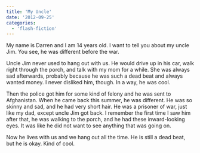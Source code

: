```yaml
---
title: 'My Uncle'
date: '2012-09-25'
categories:
  - 'flash-fiction'
---
```


My name is Darren and I am 14 years old. I want to tell you about my uncle Jim.
You see, he was different before the war.

<!-- truncate -->

Uncle Jim never used to hang out with us. He would drive up in his car, walk
right through the porch, and talk with my mom for a while. She was always sad
afterwards, probably because he was such a dead beat and always wanted money. I
never disliked him, though. In a way, he was cool.

Then the police got him for some kind of felony and he was sent to Afghanistan.
When he came back this summer, he was different. He was so skinny and sad, and
he had very short hair. He was a prisoner of war, just like my dad, except uncle
Jim got back. I remember the first time I saw him after that, he was walking to
the porch, and he had these inward-looking eyes. It was like he did not want to
see anything that was going on.

Now he lives with us and we hang out all the time. He is still a dead beat, but
he is okay. Kind of cool.
